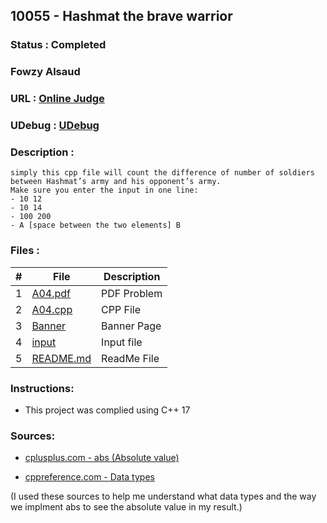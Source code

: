 ## 10055 - Hashmat the brave warrior
### Status  :   Completed
### Fowzy Alsaud
### URL     :   <a href="https://onlinejudge.org/index.php?option=com_onlinejudge&Itemid=8&page=show_problem&problem=996">Online Judge</a>
### UDebug  :   <a href="https://www.udebug.com/UVa/10055">UDebug</a>
### Description    :
    simply this cpp file will count the difference of number of soldiers between Hashmat’s army and his opponent’s army. 
    Make sure you enter the input in one line:
    - 10 12
    - 10 14
    - 100 200
    - A [space between the two elements] B

### Files  :
|   #   | File     | Description                      |
| :---: | -------- | -------------------------------- |
|   1   | [A04.pdf](A04.pdf)</a> | PDF Problem |
|   2   | [A04.cpp](A04.cpp)</a> | CPP File |
|   3   | [Banner](Banner)</a> | Banner Page |
|   4   | [input](input)</a> | Input file |
|   5   | [README.md](README.md)</a> | ReadMe File |

### Instructions:
- This project was complied using C++ 17

### Sources:
- <a href="https://www.cplusplus.com/reference/cstdlib/abs/"> cplusplus.com - abs (Absolute value)</a>

- <a href="https://en.cppreference.com/w/cpp/language/types">cppreference.com - Data types</a>

(I used these sources to help me understand what data types and the way we implment abs to see the absolute value in my result.)
